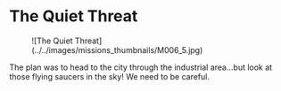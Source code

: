 # The Quiet Threat

<figure markdown>
  ![The Quiet Threat](../../images/missions_thumbnails/M006_5.jpg)
</figure>

The plan was to head to the city through the industrial area...but look at those flying saucers in the sky! We need to be careful.
